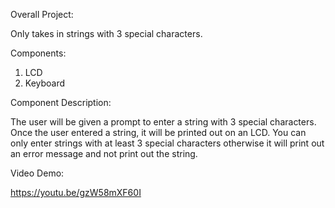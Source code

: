 Overall Project:

Only takes in strings with 3 special characters.

Components:
1. LCD
2. Keyboard

Component Description:

The user will be given a prompt to enter a string with 3 special characters. Once the user entered a string, it will be printed out on an LCD.
You can only enter strings with at least 3 special characters otherwise it will print out an error message and not print out the string.

Video Demo:

https://youtu.be/gzW58mXF60I
